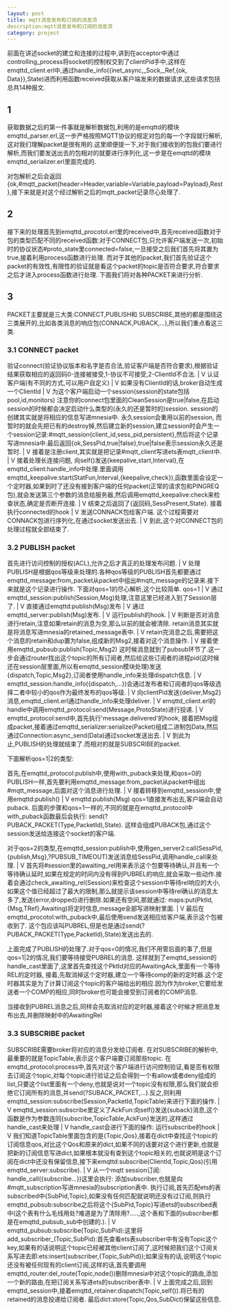 ```yaml
---
layout: post
title: mqtt消息发布和订阅的消息流 
description:mqtt消息发布和订阅的消息流 
category: project 
---
```


前面在讲述socket的建立和连接的过程中,讲到在acceptor中通过controlling_process将socket的控制权交到了clientPid手中,这样在emqttd_client.erl中,通过handle_info({inet_async,_Sock,_Ref,{ok, Data}},State)进而利用函数received获取从客户端发来的数据请求,这些请求包括总共14种报文.

## 1
获取数据之后的第一件事就是解析数据包,利用的是emqttd的模块 emqttd_parser.erl,这一步严格按照MQTT协议的规定对包的每一个字段就行解析,这对我们理解packet是很有用的.这里顺便提一下,对于我们接收到的包我们要进行解析,而我们要发送出去的包相对的就要进行序列化,这一步是在emqttd的模块emqttd_serializer.erl里面完成的.

对包解析之后会返回{ok,#mqtt_packet{header=Header,variable=Variable,payload=Payload},Rest},接下来就是对这个经过解析之后的mqtt_packet记录尽心处理了.

## 2 
接下来的处理首先到emqttd_procotol.erl里的received中,首先received函数对于包的类型匹配不同的received函数:对于CONNECT包,只允许客户端发送一次,初始时的协议状态#proto_state里connected=false,一旦接受之后我们首先将其置为true,接着利用process函数进行处理. 而对于其他的packet,我们首先验证这个packet的有效性,有限性的验证就是看这个packet的topic是否符合要求,符合要求之后才进入process函数进行处理.
下面我们将对各种PACKET来进行分析.

## 3 
PACKET主要就是三大类:CONNECT,PUBLISH和 SUBSCRIBE,其他的都是围绕这三类展开的,比如各类消息的响应包(CONNACK,PUBACK,...),所以我们重点看这三类.

### 3.1 CONNECT packet
验证connect(验证协议版本和名字是否合法,验证客户端是否符合要求),根据验证结果获取相应的返回码0-连接被接受,1-协议不可接受,2-ClientId不合法. 
  |
  V
认证客户端(有不同的方式,可以用户自定义)
  |
  V
如果没有ClientId的话,broker自动生成一个ClientId
  |
  V
为这个客户端启动一个session(session的state包括pool,id,monitors) 
注意你的connect包里面的CleanSession是true|false,在启动session的时候都会决定启动什么类型的(永久的还是暂时的)session.
session的创建其实就是将相应的信息写进mnesia中.
永久session会重用以前的session, 而暂时的就会先把已有的destroy掉,然后建立新的session,建立session时会产生一个session记录:#mqtt_session{client_id,sess_pid,persistent},然后将这个记录写进mnesia中.最后返回{ok,SessPid,true|false},true|false表示session永久还是暂时.
  |
  V
接着是注册client,其实就是把记录#mqtt_client写进ets表mqtt_client中.
  |
  V
接着处理长连接问题, 向self()发送{keepalive,start,Interval},在emqttd_client:handle_info中处理.里面调用emqttd_keepalive:start(StatFun,Interval,{keepalive,check}),函数里面会设定一个定时器,如果到时了还没有接到客户端的任何packet(正常的请求包和PINGREQ包),就会发送第三个参数的消息给服务器,然后调用emqttd_keepalive:check来检查状态,确定是否断开连接.
  |
  V
结束之后返回了{返回码,SessPresent,State}.
接着执行connected的hook
  |
  V
发送CONNACK包给客户端.
这个过程需要对CONNACK包进行序列化,在通过socket发送出去.
  |
  V
到此,这个对CONNECT包的处理过程就全部结束了.


### 3.2 PUBLISH packet 
首先进行访问控制的授权(ACL),允许之后才真正的处理发布问题.
  |
  V
处理PUBLISH是根据qos等级来处理的.各种qos等级的PUBLISH首先都要通过emqttd_message:from_packet从packet中组出#mqtt_message的记录来.接下来就是这个记录进行操作.
下面对qos=1的尽心解析,这个比较简单.
qos=1 |
      V
通过emqttd_session:publish(Session,Msg)处理,注意这里已经进入到了Session层了.
      |
      V
直接通过emqttd:publish(Msg)发布 
      |
      V
通过emqttd_server:publish(Msg)发布.
      |
      V
运行publish的hook.
      |
      V
判断是否对消息进行retain,注意如果retain的消息为空,那么以前的就会被清除.
retain消息其实就是将消息写进mnesia的retained_message表中.
      |
      V
retain完消息之后,需要把这个消息的retain和dup置为false,组成新的Msg2,接着对这个消息操作.
      |
      V
接着使用emqttd_pubsub:publish(Topic,Msg2)
这时候消息就到了pubsub环节了.这一步会通过router找出这个topic的所有订阅者,然后给这些订阅者的进程pid(这时候还在session层里面,所以有emqttd_session模块处理)发送{dispatch,Topic,Msg2},订阅者使用handle_info来处理dispatch信息.
      |
      V
emqttd_session:handle_info({dispatch,...})会通过发布者和订阅者的qos等级选择二者中较小的qos作为最终发布的qos等级.
      |
      V
向clientPid发送{deliver,Msg2}消息,emqttd_client.erl通过handle_info来处理deliver.
      |
      V
emqttd_client.erl的handle中调用emqttd_protocol:send(Message,ProtoState)进行投递.
      |
      V
emqttd_protocol:send中,首先执行'message.delivered'的hook,
接着把Msg组成packet,接着通过emqttd_serializer:serialize(Packet)组成二进制包Data,然后通过Connection:async_send(Data)通过socket发送出去.
      |
      V
到此为止,PUBLISH的处理就结束了.而相对的就是SUBSCRIBE的packet.

下面解析qos=1|2的类型:

首先,在emqttd_protocol:publish中,使用with_puback来处理,和qos=0的PUBLISH一样,首先要利用emqttd_message:from_packet从packet中组出#mqtt_message,后面对这个消息进行处理.
      |
      V
接着转移到emqttd_session中,使用emqttd:publish()
      |
      V
emqttd:publish(Msg) 
qos=1直接发布出去,客户端会自动puback.
后面的步骤和qos=1一样的,不同的就是在emqttd_protocol中with_puback函数最后会执行:
send(?PUBACK_PACKET(Type,PacketId),State).
这样会组成PUBACK包,通过这个session发送给连接这个socket的客户端.

对于qos=2的类型,在emqttd_session:publish中,使用gen_server2:call(SessPid,{publish,Msg},?PUBSUB_TIMEOUT)发送消息给SessPid,调用handle_call来处理.
    |
    V
首先将#session里的awaiting_rel用来表示这个包要等待确认,并且有一个等待确认延时,如果在规定的时间内没有得到PUBREL的响应,就会采取一些动作.接着会通过check_awaiting_rel(Session)来检查这个session中等待rel响应的大小,如果这个值已经超过了最大的限制,那么就提示该session中等待rel确认的消息太多了,发送{error,dropped}进行删除.如果还有空间,那就通过:
maps:put(PktId,{Msg,TRef},Awaiting)将定时信息,message全部写进映射里面.
    |
    V
最后在emqttd_procotol:with_puback中,最后使用send发送相应给客户端,表示这个包被收到了.
这个包应该叫PUBREL,但是也是通过send(?PUBACK_PACKET(Type,PacketId),State)发送出去的.

上面完成了PUBLISH的处理了.对于qos=0的情况,我们不用管后面的事了,但是qos=1|2的情况,我们要等待接受PUBREL的消息.
这样就到了emqttd_session的handle_cast里面了,这里首先查找这个PktId对应的AwaitingAck,里面有一个等待REL的定时器,
接着,先取消掉这个定时器,建立一个等待comp的新的定时器.这个定时器其实是为了计算订阅这个topic的客户端给出的相应.因为作为broker,它要给发送者一个COMP的相应,同时broker也可能会接受到订阅者的COMP消息.

当接收到PUBREL消息之后,同样会先取消对应的定时器,接着这个时候才把消息发布出去,并删除映射中的AwaitingRel

### 3.3 SUBSCRIBE packet 
SUBSCRIBE需要broker将对应的消息分发给订阅者.
在对SUBSCRIBE的解析中,最重要的就是TopicTable,表示这个客户端要订阅那些topic.
在emqttd_protocol:process中,首先对这个客户端进行访问控制验证,看是否有权限去订阅这个topic,对每个topic进行验证之后会得到一个有allow或者deny组成的list,只要这个list里面有一个deny,也就是说对一个topic没有权限,那么我们就会拒绝它订阅所有的消息,并send(?SUBACK_PACKET,...).反之,则利用emqttd_session:subscribe(Session,PacketId,TopicTable)来进行下面的操作.
  |
  V
emqttd_session:subscribe里定义了AckFun:向self()发送{suback}消息,这个函数是作为参数连同{subscribe,TopicTable,AckFun}发送的,这样通过handle_cast来处理
  |
  V
handle_cast会进行下面的操作:
运行subscribe的hook
  |
  V
我们知道TopicTable里面包含的是{Topic,Qos},接着在dict中查找这个topic的订阅信息qos,对比这个Qos和原来的dict,如果不同的话要对这个进行更新,也就是把新的订阅信息写进dict,如果根本就没有查到这个topic相关的,也就说明是这个订阅在dict中还没有保留信息,接下来emqttd:subscribe(ClientId,Topic,Qos)(引用emqttd_server:subscribe).
  |
  V
从一个mqtt session订阅:
handle_call({subscribe...})这里会执行:
添加subscriber,也就是向#mqtt_subscription写进mnesia的subscription表中.
执行订阅,首先匹配ets的表subscribed中{SubPid,Topic},如果没有任何匹配就说明还没有过订阅,则执行emqttd_pubsub:subscribe之后将这个{SubPid,Topic}写进ets的subscribed表中(这个表有什么毛线用处?难道是为了清除用?.....,这个表和下面的subscriber都是在emqttd_pubsub_sub中创建的.).
  |
  V
emqttd_pubsub:subscribe(Topic,SubPid):这里将add_subscriber_(Topic,SubPid):首先查看ets表subscriber中有没有Topic这个key,如果有的话说明这个topic已经被其他client订阅了,这时候把我们这个订阅关系写进去即:ets:insert(subscriber,{Topic,SubPid});如果没有的话,说明这个topic还没有被任何现有的client订阅,这样的话,首先要调用emqttd_router:del_route(Topic,node())删除mnesia中对这个topic的路由,添加一个新的路由,在把订阅关系写进ets的subscriber表中.
  |
  V
上面完成之后,回到emqttd_session中,接着emqttd_retainer:dispatch(Topic,self()).将已有的retained的消息投递给订阅者.
最后dict:store(Topic,Qos,SubDict)保留这些信息.
